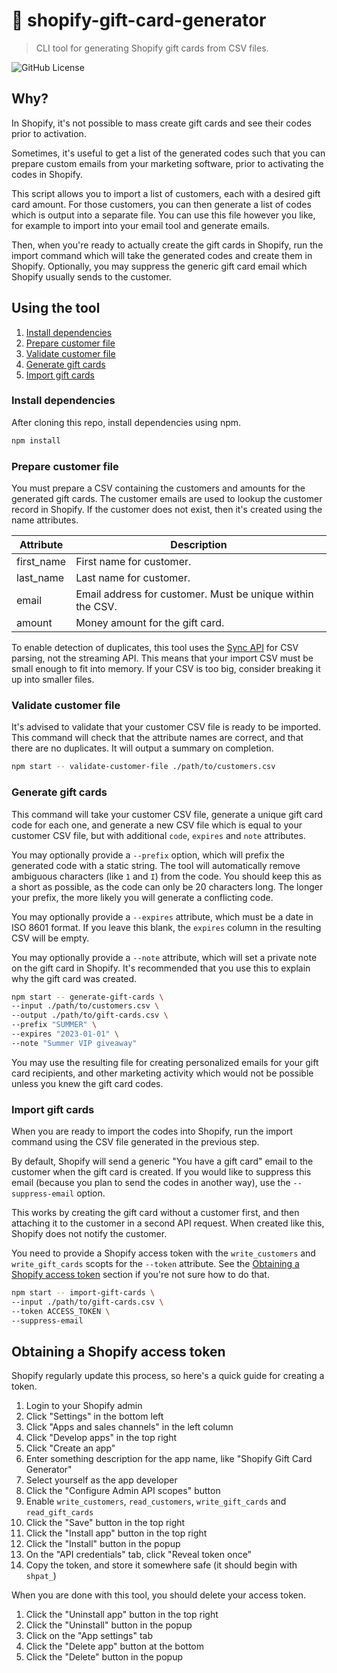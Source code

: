 # 🎁 shopify-gift-card-generator

> CLI tool for generating Shopify gift cards from CSV files.

![GitHub License](https://img.shields.io/github/license/dangreaves/shopify-gift-card-generator)

## Why?

In Shopify, it's not possible to mass create gift cards and see their codes prior to activation.

Sometimes, it's useful to get a list of the generated codes such that you can prepare custom emails from your marketing software, prior to activating the codes in Shopify.

This script allows you to import a list of customers, each with a desired gift card amount. For those customers, you can then generate a list of codes which is output into a separate file. You can use this file however you like, for example to import into your email tool and generate emails.

Then, when you're ready to actually create the gift cards in Shopify, run the import command which will take the generated codes and create them in Shopify. Optionally, you may suppress the generic gift card email which Shopify usually sends to the customer.

## Using the tool

1. [Install dependencies](#install-dependencies)
2. [Prepare customer file](#prepare-customer-file)
3. [Validate customer file](#validate-customer-file)
4. [Generate gift cards](#generate-gift-cards)
5. [Import gift cards](#import-gift-cards)

### Install dependencies

After cloning this repo, install dependencies using npm.

```sh
npm install
```

### Prepare customer file

You must prepare a CSV containing the customers and amounts for the generated gift cards. The customer emails are used to lookup the customer record in Shopify. If the customer does not exist, then it's created using the name attributes.

| Attribute  | Description                                                |
| ---------- | ---------------------------------------------------------- |
| first_name | First name for customer.                                   |
| last_name  | Last name for customer.                                    |
| email      | Email address for customer. Must be unique within the CSV. |
| amount     | Money amount for the gift card.                            |

To enable detection of duplicates, this tool uses the [Sync API](https://csv.js.org/parse/api/sync) for CSV parsing, not the streaming API. This means that your import CSV must be small enough to fit into memory. If your CSV is too big, consider breaking it up into smaller files.

### Validate customer file

It's advised to validate that your customer CSV file is ready to be imported. This command will check that the attribute names are correct, and that there are no duplicates. It will output a summary on completion.

```sh
npm start -- validate-customer-file ./path/to/customers.csv
```

### Generate gift cards

This command will take your customer CSV file, generate a unique gift card code for each one, and generate a new CSV file which is equal to your customer CSV file, but with additional `code`, `expires` and `note` attributes.

You may optionally provide a `--prefix` option, which will prefix the generated code with a static string. The tool will automatically remove ambiguous characters (like `1` and `I`) from the code. You should keep this as a short as possible, as the code can only be 20 characters long. The longer your prefix, the more likely you will generate a conflicting code.

You may optionally provide a `--expires` attribute, which must be a date in ISO 8601 format. If you leave this blank, the `expires` column in the resulting CSV will be empty.

You may optionally provide a `--note` attribute, which will set a private note on the gift card in Shopify. It's recommended that you use this to explain why the gift card was created.

```sh
npm start -- generate-gift-cards \
--input ./path/to/customers.csv \
--output ./path/to/gift-cards.csv \
--prefix "SUMMER" \
--expires "2023-01-01" \
--note "Summer VIP giveaway"
```

You may use the resulting file for creating personalized emails for your gift card recipients, and other marketing activity which would not be possible unless you knew the gift card codes.

### Import gift cards

When you are ready to import the codes into Shopify, run the import command using the CSV file generated in the previous step.

By default, Shopify will send a generic "You have a gift card" email to the customer when the gift card is created. If you would like to suppress this email (because you plan to send the codes in another way), use the `--suppress-email` option.

This works by creating the gift card without a customer first, and then attaching it to the customer in a second API request. When created like this, Shopify does not notify the customer.

You need to provide a Shopify access token with the `write_customers` and `write_gift_cards` scopts for the `--token` attribute. See the [Obtaining a Shopify access token](#obtaining-a-shopify-access-token) section if you're not sure how to do that.

```sh
npm start -- import-gift-cards \
--input ./path/to/gift-cards.csv \
--token ACCESS_TOKEN \
--suppress-email
```

## Obtaining a Shopify access token

Shopify regularly update this process, so here's a quick guide for creating a token.

1. Login to your Shopify admin
2. Click "Settings" in the bottom left
3. Click "Apps and sales channels" in the left column
4. Click "Develop apps" in the top right
5. Click "Create an app"
6. Enter something description for the app name, like "Shopify Gift Card Generator"
7. Select yourself as the app developer
8. Click the "Configure Admin API scopes" button
9. Enable `write_customers`, `read_customers`, `write_gift_cards` and `read_gift_cards`
10. Click the "Save" button in the top right
11. Click the "Install app" button in the top right
12. Click the "Install" button in the popup
13. On the "API credentials" tab, click "Reveal token once"
14. Copy the token, and store it somewhere safe (it should begin with `shpat_`)

When you are done with this tool, you should delete your access token.

1. Click the "Uninstall app" button in the top right
2. Click the "Uninstall" button in the popup
3. Click on the "App settings" tab
4. Click the "Delete app" button at the bottom
5. Click the "Delete" button in the popup
